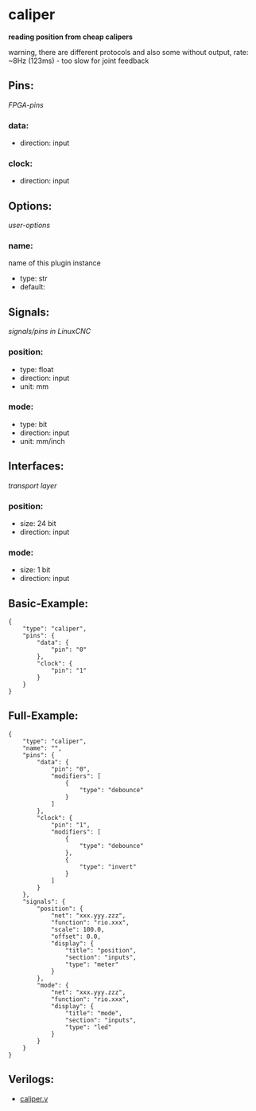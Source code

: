 # caliper
**reading position from cheap calipers**

warning, there are different protocols and also some without output, rate: ~8Hz (123ms) - too slow for joint feedback

## Pins:
*FPGA-pins*
### data:

 * direction: input

### clock:

 * direction: input


## Options:
*user-options*
### name:
name of this plugin instance

 * type: str
 * default: 


## Signals:
*signals/pins in LinuxCNC*
### position:

 * type: float
 * direction: input
 * unit: mm

### mode:

 * type: bit
 * direction: input
 * unit: mm/inch


## Interfaces:
*transport layer*
### position:

 * size: 24 bit
 * direction: input

### mode:

 * size: 1 bit
 * direction: input


## Basic-Example:
```
{
    "type": "caliper",
    "pins": {
        "data": {
            "pin": "0"
        },
        "clock": {
            "pin": "1"
        }
    }
}
```

## Full-Example:
```
{
    "type": "caliper",
    "name": "",
    "pins": {
        "data": {
            "pin": "0",
            "modifiers": [
                {
                    "type": "debounce"
                }
            ]
        },
        "clock": {
            "pin": "1",
            "modifiers": [
                {
                    "type": "debounce"
                },
                {
                    "type": "invert"
                }
            ]
        }
    },
    "signals": {
        "position": {
            "net": "xxx.yyy.zzz",
            "function": "rio.xxx",
            "scale": 100.0,
            "offset": 0.0,
            "display": {
                "title": "position",
                "section": "inputs",
                "type": "meter"
            }
        },
        "mode": {
            "net": "xxx.yyy.zzz",
            "function": "rio.xxx",
            "display": {
                "title": "mode",
                "section": "inputs",
                "type": "led"
            }
        }
    }
}
```

## Verilogs:
 * [caliper.v](caliper.v)
